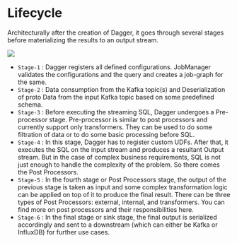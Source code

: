 # Lifecycle

Architecturally after the creation of Dagger, it goes through several stages before materializing the results to an output stream.

![](/img/dagger-lifecycle.png)

- `Stage-1` : Dagger registers all defined configurations. JobManager validates the configurations and the query and creates a job-graph for the same.
- `Stage-2` : Data consumption from the Kafka topic(s) and Deserialization of proto Data from the input Kafka topic based on some predefined schema.
- `Stage-3` : Before executing the streaming SQL, Dagger undergoes a Pre-processor stage. Pre-processor is similar to post processors and currently support only transformers. They can be used to do some filtration of data or to do some basic processing before SQL.
- `Stage-4` : In this stage, Dagger has to register custom UDFs. After that, it executes the SQL on the input stream and produces a resultant Output stream. But in the case of complex business requirements, SQL is not just enough to handle the complexity of the problem. So there comes the Post Processors.
- `Stage-5` : In the fourth stage or Post Processors stage, the output of the previous stage is taken as input and some complex transformation logic can be applied on top of it to produce the final result. There can be three types of Post Processors: external, internal, and transformers. You can find more on post processors and their responsibilities here.
- `Stage-6` : In the final stage or sink stage, the final output is serialized accordingly and sent to a downstream (which can either be Kafka or InfluxDB) for further use cases.
